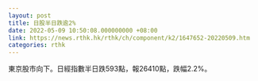 ```yaml
---
layout: post
title: 日股半日跌逾2%
date: 2022-05-09 10:50:08.000000000 +08:00
link: https://news.rthk.hk/rthk/ch/component/k2/1647652-20220509.htm
categories: rthk
---
```


東京股市向下。日經指數半日跌593點，報26410點，跌幅2.2%。
